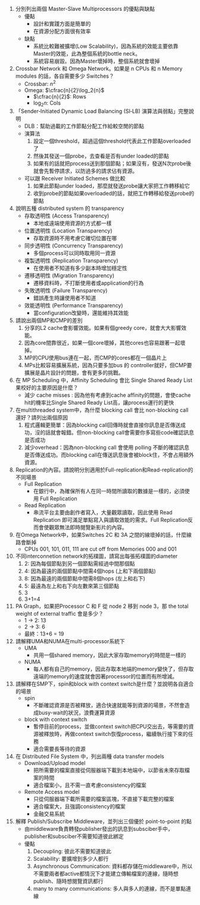 1. 分別列出兩個 Master-Slave Multiprocessors 的優點與缺點
	- 優點
		- 設計和實踐方面是簡單的
		- 在資源分配方面很有效率
	- 缺點
		- 系統比較難被擴增(Low Scalability)，因為系統的效能主要依靠Master的效能，此為整個系統的bottle neck。
		- 系統容易崩毀。因為Master壞掉時，整個系統就會壞掉
2. Crossbar Network 和 Omega Network。如果是 n CPUs 和 n Memory modules 的話，各自需要多少 Switches？
	- Crossbar: $n^2$
	- Omega: $\cfrac{n}{2}\log_2{n}$
		- $\cfrac{n}{2}$: Rows
		- $\log_2{n}$: Cols
3. 「Sender‑Initiated Dynamic Load Balancing (SI‑LB) 演算法與弱點」完整說明
	- DLB：幫助過載的工作節點分配工作給較空閒的節點
	- 演算法
		1. 設定一個threshold，超過這個threshold代表此工作節點overloaded了
		2. 然後其發送一個probe，去查看是否有under loaded的節點
		3. 如果有的話就把process送到那個節點；如果沒有，發送N次probe後就會先暫停請求，以防過多的請求佔有資源。
	- 可以跟 Receiver Initiated Schemes 做比較
		1. 如果此節點under loaded，那麼就發送probe讓大家把工作轉移給它
		2. 收到probe的節點如果overloaded的話，就把工作轉移給發送probe的節點
4. 說明五種 distributed system 的 transparency
	- 存取透明性 (Access Transparency)
		- 本地或遠端使用資源的方式都一樣
	- 位置透明性 (Location Transparency)
		- 存取資源時不用考慮它確切位置在哪
	- 同步透明性 (Concurrency Transparency)
		- 多個process可以同時取用同一資源
	- 複製透明性 (Replication Transparency)
		- 在使用者不知道有多少副本時增加穩定性
	- 遷移透明性 (Migration Transparency)
		- 遷移資料時，不打斷使用者或application的行為
	- 失敗透明性 (Failure Transparency)
		- 錯誤產生時讓使用者不知道
	- 效能透明性 (Performance Transparency)
		- 當configuration改變時，還能維持其效能
5. 請說出兩個MP和CMP的差別
	1. 分享的L2 cache會影響效能。如果有個greedy core，就會大大影響效能。
	2. 因為core間靠很近，如果一個core壞掉，其他cores也容易跟著一起壞掉。
	3. MP的CPU使用bus連在一起，而CMP的cores都在一個晶片上
	4. MPs比較容易擴展系統，因為只要多加bus 的 controller就好，但CMP要擴展是晶片設計的問題，會有更多的挑戰。
6. 在 MP Scheduling 中，Affinity Scheduling 會比 Single Shared Ready List 果校好的主要原因是什麼？
	- 減少 cache misses : 因為他有考慮到cache affinity的問題，會使cache hit的機率比Single Shared Ready List高，讓process運行的更快
7. 在multithreaded system中，為什麼 blocking call 會比 non-blocking call 還好？請列出兩個原因
	1. 程式邏輯更簡單：因為blocking call回傳時就會直接你訊息是否傳送成功，沒的話就會報錯。但non-blocking call會需要你多寫些code確認訊息是否成功
	2. 減少overhead：因為non-blocking call 會使用 polling 不斷的確認訊息是否傳送成功。而blocking call在傳送訊息後會被block住，不會占用額外資源。
8. Replication的內容。請說明分別適用於Full-replication和Read-replication的不同場景
	- Full Replication
		- 在銀行中，為確保所有人在同一時間所讀取的數據是一樣的，必須使用 Full Replication
	- Read Replication
		- 串流平台主要由創作者寫入，大量觀眾讀取，因此使用 Read Replication 即可滿足單點寫入與讀取效能的需求。Full Replication反而會使觀眾無法即時閱覽新影片的內容。
9. 在Omega Network中，如果Switches 2C 和 3A 之間的線壞掉的話，什麼線路會斷掉
	- CPUs 001, 101, 011, 111 are cut off from Memories 000 and 001
10. 不同interconnetion network的拓樸圖，請寫出每張拓樸圖的diameter
	1. 2: 因為每個節點到另一個節點需經過中間那個點
	2. 4: 因為最遠的兩個節點中間需4個hops (上和下兩個節點)
	3. 8: 因為最遠的兩個節點中間需8個hops (左上和右下)
	4. 5: 最遠為左上和右下向左數來第三個節點
	5. 3
	6. 3+1=4
11. PA Graph，如果把Processor C 和 F 從 node 2 移到 node 3，那 the total weight of external traffic 會是多少？
	- 1 -> 2: 13
	- 2 -> 3: 6
	- 最終：13+6 = 19
12. 請解釋UMA和NUMA在multi-processor系統下
	- UMA
		- 共用一個shared memory，因此大家存取memory的時間是一樣的
	- NUMA
		- 每人都有自己的memory，因此存取本地端的memory變快了，但存取遠端的memory的速度就會因著processor的位置而有所增減。
13. 請解釋在SMP下，spin和block with context switch是什麼？並說明各自適合的場景
	- spin
		- 不斷確認資源是否被釋放，適合快速就能等到資源的場景，不然會造成busy-wait的狀況，浪費運算資源
	- block with context switch
		- 暫停目前的process，並做context switch把CPU交出去，等需要的資源被釋放時，再做context switch恢復process，繼續執行接下來的任務
		- 適合需要長等待的資源
14. 在 Distributed File System 中，列出兩種 data transfer models
	- Download/Upload model
		- 把所需要的檔案直接從伺服器端下載到本地端中，以節省未來存取檔案的時間
		- 適合檔案小，且不需一直考慮consistency的檔案
	- Remote Access model
		- 只從伺服器端下載所需要的檔案區塊，不直接下載完整的檔案
		- 適合檔案大，且強調consistency的檔案
		- 金融交易系統
15. 解釋 Publish/Subscribe Middleware，並列出三個優於 point-to-point 的點
	- 由middleware負責轉發publisher發出的訊息到subsciber手中，publisher和subsciber不需要知道彼此綁定
	- 優點
		1. Decoupling: 彼此不需要知道彼此
		2. Scalability: 要擴增到多少人都行
		3. Asynchronous Communication: 資料都存儲在middleware中，所以不需要兩者都active都情況下才能建立傳輸檔案的連線，隨時想publish、隨時想閱覽資訊都行
		4. many to many communications: 多人與多人的連線，而不是單點連線